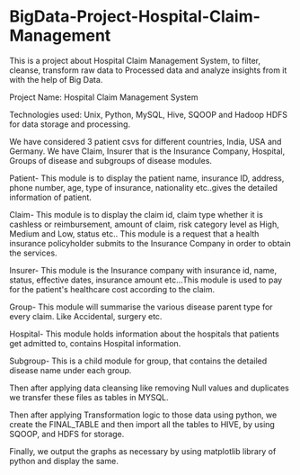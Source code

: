 # BigData-Project-Hospital-Claim-Management
This is a project about Hospital Claim Management System, to filter, cleanse, transform raw data to Processed data and analyze insights from it with the help of Big Data.

Project Name: Hospital Claim Management System

Technologies used: Unix, Python, MySQL, Hive, SQOOP and Hadoop HDFS for data storage and processing.

We have considered 3 patient csvs for different countries, India, USA and Germany. We have Claim, Insurer that is the Insurance Company, Hospital, Groups of disease and subgroups of disease modules.

Patient- This module is to display the patient name, insurance ID, address, phone number, age, type of insurance, nationality etc..gives the detailed information of patient.

Claim- This module is to display the claim id, claim type whether it is cashless or reimbursement, amount of claim, risk category level as High, Medium and Low, status etc.. This module is a request that a health insurance policyholder submits to the Insurance Company in order to obtain the services.

Insurer- This module is the Insurance company with insurance id, name, status, effective dates, insurance amount etc...This module is used to pay for the patient's healthcare cost according to the claim.

Group- This module will summarise the various disease parent type for every claim. Like Accidental, surgery etc.

Hospital- This module holds information about the hospitals that patients get admitted to, contains Hospital information.

Subgroup- This is a child module for group, that contains the detailed disease name under each group.

Then after applying data cleansing like removing Null values and duplicates we transfer these files as tables in MYSQL.

Then after applying Transformation logic to those data using python, we create the FINAL_TABLE and then import all the tables to HIVE, by using SQOOP, and HDFS for storage.

Finally, we output the graphs as necessary by using matplotlib library of python and display the same.
